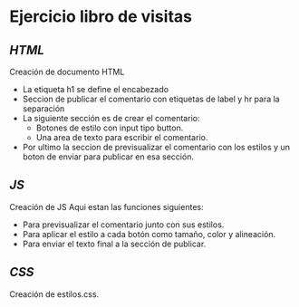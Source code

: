 # Ejercicio libro de visitas

## _HTML_
Creación de documento HTML

* La etiqueta h1 se define el encabezado
* Seccion de publicar el comentario con etiquetas de label y hr para la separación
* La siguiente sección es de crear el comentario:
  - Botones de estilo con input tipo button.
  - Una area de texto para escribir el comentario.
* Por ultimo la seccion de previsualizar el comentario con los estilos y un boton de enviar para publicar en esa sección.

## _JS_
Creación de JS
Aqui estan las funciones siguientes:

 * Para previsualizar el comentario junto con sus estilos.
 * Para aplicar el estilo a cada botón como tamaño, color y alineación.
 * Para enviar el texto final a la sección de publicar.

## _CSS_
Creación de estilos.css.
